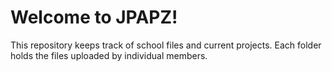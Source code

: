 # Welcome to JPAPZ!
This repository keeps track of school files and current projects.
Each folder holds the files uploaded by individual members.

